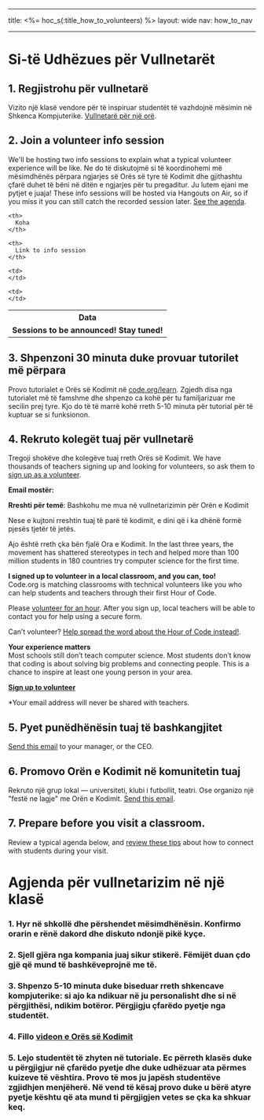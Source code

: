 * * *

title: <%= hoc_s(:title_how_to_volunteers) %> layout: wide nav: how_to_nav

* * *

# Si-të Udhëzues për Vullnetarët

## 1. Regjistrohu për vullnetarë

Vizito një klasë vendore për të inspiruar studentët të vazhdojnë mësimin në Shkenca Kompjuterike. [ Vullnetarë për një orë](https://code.org/volunteer/engineer).

## 2. Join a volunteer info session

We'll be hosting two info sessions to explain what a typical volunteer experience will be like. Ne do të diskutojmë si të koordinohemi më mësimdhënës përpara ngjarjes së Orës së tyre të Kodimit dhe gjithashtu çfarë duhet të bëni në ditën e ngjarjes për tu pregaditur. Ju lutem ejani me pytjet e juaja! These info sessions will be hosted via Hangouts on Air, so if you miss it you can still catch the recorded session later. [See the agenda](https://docs.google.com/document/d/1y2PjgICSEnYGTD7MT1mvLS6RvA9BJDG4zWheD0ZFIUo/edit?usp=sharing).

<table>
  <tr>
    <th>
      Data
    </th>
    
    <th>
      Koha
    </th>
    
    <th>
      Link to info session
    </th>
  </tr>
  
  <tr>
    <td>
      <strong>Sessions to be announced! Stay tuned!</strong>
    </td>
    
    <td>
    </td>
    
    <td>
    </td>
  </tr>
</table>

## 3. Shpenzoni 30 minuta duke provuar tutorilet më përpara

Provo tutorialet e Orës së Kodimit në [code.org/learn](https://code.org/learn). Zgjedh disa nga tutorialet më të famshme dhe shpenzo ca kohë për tu familjarizuar me secilin prej tyre. Kjo do të të marrë kohë rreth 5-10 minuta për tutorial për të kuptuar se si funksionon.

## 4. Rekruto kolegët tuaj për vullnetarë

Tregoji shokëve dhe kolegëve tuaj rreth Orës së Kodimit. We have thousands of teachers signing up and looking for volunteers, so ask them to [sign up as a volunteer](https://code.org/volunteer).

**Email mostër:**

**Rreshti për temë**: Bashkohu me mua në vullnetarizimin për Orën e Kodimit

Nese e kujtoni rreshtin tuaj të parë të kodimit, e dini që i ka dhënë formë pjesës tjetër të jetës.

Ajo është rreth çka bën fjalë Ora e Kodimit. In the last three years, the movement has shattered stereotypes in tech and helped more than 100 million students in 180 countries try computer science for the first time.

**I signed up to volunteer in a local classroom, and you can, too!**   
Code.org is matching classrooms with technical volunteers like you who can help students and teachers through their first Hour of Code.

Please [volunteer for an hour](https://code.org/volunteer/engineer). After you sign up, local teachers will be able to contact you for help using a secure form.

Can’t volunteer? [Help spread the word about the Hour of Code instead!](https://hourofcode.com/promote).

**Your experience matters**  
Most schools still don’t teach computer science. Most students don’t know that coding is about solving big problems and connecting people. This is a chance to inspire at least one young person in your area.

**[Sign up to volunteer](https://code.org/volunteer/engineer)**

*Your email address will never be shared with teachers.

## 5. Pyet punëdhënësin tuaj të bashkangjitet

[Send this email](https://hourofcode.com/promote/resources#email) to your manager, or the CEO.

## 6. Promovo Orën e Kodimit në komunitetin tuaj

Rekruto një grup lokal — universiteti, klubi i futbollit, teatri. Ose organizo një "festë ne lagje" me Orën e Kodimit. [Send this email](https://hourofcode.com/promote/resources#email).

## 7. Prepare before you visit a classroom.

Review a typical agenda below, and [review these tips](https://code.org/files/CSTT_Volunteers.pdf) about how to connect with students during your visit.

# Agjenda për vullnetarizim në një klasë

### 1. Hyr në shkollë dhe përshendet mësimdhënësin. Konfirmo orarin e rënë dakord dhe diskuto ndonjë pikë kyçe.

### 2. Sjell gjëra nga kompania juaj sikur stikerë. Fëmijët duan çdo gjë që mund të bashkëveprojnë me të.

### 3. Shpenzo 5-10 minuta duke biseduar rreth shkencave kompjuterike: si ajo ka ndikuar në ju personalisht dhe si në përgjithësi, ndikim botëror. Përgjigju çfarëdo pyetje nga studentët.

### 4. Fillo [ videon e Orës së Kodimit](https://www.youtube.com/watch?v=2DxWIxec6yo)

### 5. Lejo studentët të zhyten në tutoriale. Ec përreth klasës duke u përgjigjur në çfarëdo pyetje dhe duke udhëzuar ata përmes kuizeve të vështira. Provo të mos ju japësh studentëve zgjidhjen menjëherë. Në vend të kësaj provo duke u bërë atyre pyetje kështu që ata mund ti përgjigjen vetes se çka ka shkuar keq.